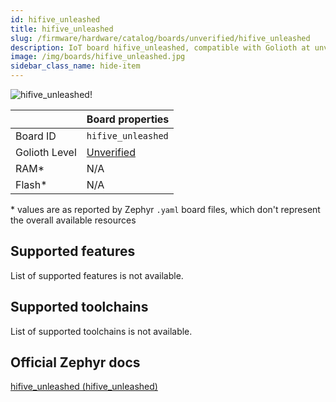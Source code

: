 ```yaml
---
id: hifive_unleashed
title: hifive_unleashed
slug: /firmware/hardware/catalog/boards/unverified/hifive_unleashed
description: IoT board hifive_unleashed, compatible with Golioth at unverified level.
image: /img/boards/hifive_unleashed.jpg
sidebar_class_name: hide-item
---
```


[//]: # (This is an auto-generated file, do not edit! Changes to it will be lost upon re-generation)

![hifive_unleashed!](/img/boards/hifive_unleashed.jpg "hifive_unleashed")

|                | Board properties     |
| -------------  | -------------------- |
| Board ID       | `hifive_unleashed` |
| Golioth Level  | [Unverified](/firmware/hardware#unverified-boards) |
| RAM*           | N/A |
| Flash*         | N/A |

\* values are as reported by Zephyr `.yaml` board files, which don't represent the overall available resources



## Supported features

List of supported features is not available.

## Supported toolchains

List of supported toolchains is not available.

## Official Zephyr docs

[hifive_unleashed (hifive_unleashed)](https://docs.zephyrproject.org/latest/boards/sifive/hifive_unleashed/doc/index.html)

